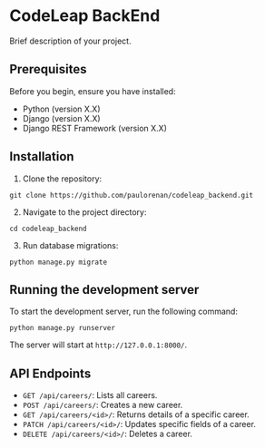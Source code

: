 # CodeLeap BackEnd

Brief description of your project.

## Prerequisites

Before you begin, ensure you have installed:

- Python (version X.X)
- Django (version X.X)
- Django REST Framework (version X.X)

## Installation

1. Clone the repository:

```
git clone https://github.com/paulorenan/codeleap_backend.git
```


2. Navigate to the project directory:


```
cd codeleap_backend
```

3. Run database migrations:

```
python manage.py migrate
```


## Running the development server

To start the development server, run the following command:
```
python manage.py runserver
```


The server will start at `http://127.0.0.1:8000/`.

## API Endpoints

- `GET /api/careers/`: Lists all careers.
- `POST /api/careers/`: Creates a new career.
- `GET /api/careers/<id>/`: Returns details of a specific career.
- `PATCH /api/careers/<id>/`: Updates specific fields of a career.
- `DELETE /api/careers/<id>/`: Deletes a career.






